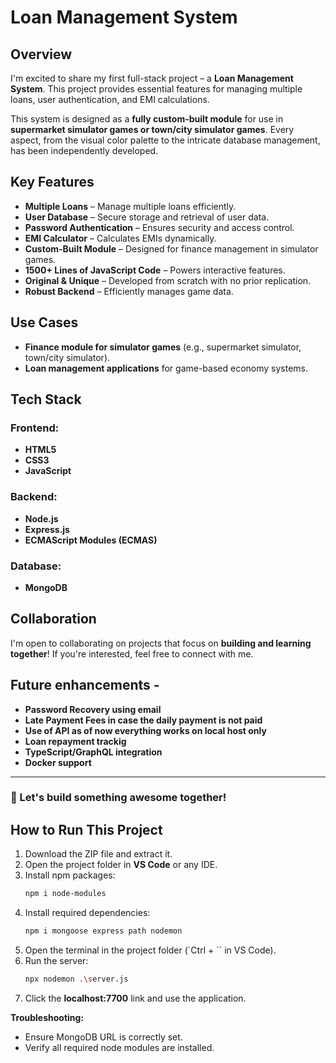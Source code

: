 # Loan Management System

## Overview
I'm excited to share my first full-stack project – a **Loan Management System**. This project provides essential features for managing multiple loans, user authentication, and EMI calculations.

This system is designed as a **fully custom-built module** for use in **supermarket simulator games or town/city simulator games**. Every aspect, from the visual color palette to the intricate database management, has been independently developed.

## Key Features
-  **Multiple Loans** – Manage multiple loans efficiently.
-  **User Database** – Secure storage and retrieval of user data.
-  **Password Authentication** – Ensures security and access control.
-  **EMI Calculator** – Calculates EMIs dynamically.
-  **Custom-Built Module** – Designed for finance management in simulator games.
-  **1500+ Lines of JavaScript Code** – Powers interactive features.
-  **Original & Unique** – Developed from scratch with no prior replication.
-  **Robust Backend** – Efficiently manages game data.

## Use Cases
-  **Finance module for simulator games** (e.g., supermarket simulator, town/city simulator).
-  **Loan management applications** for game-based economy systems.

## Tech Stack
### Frontend:
- **HTML5**
- **CSS3**
- **JavaScript**

### Backend:
- **Node.js**
- **Express.js**
- **ECMAScript Modules (ECMAS)**

### Database:
- **MongoDB**

## Collaboration
I'm open to collaborating on projects that focus on **building and learning together**! If you're interested, feel free to connect with me.

## Future enhancements - 
- **Password Recovery using email**
- **Late Payment Fees in case the daily payment is not paid**
- **Use of API as of now everything works on local host only**
- **Loan repayment trackig**
- **TypeScript/GraphQL integration**
- **Docker support**
---
### 🚀 Let's build something awesome together!

## How to Run This Project
1. Download the ZIP file and extract it.
2. Open the project folder in **VS Code** or any IDE.
3. Install npm packages:
   ```sh
   npm i node-modules
   ```
4. Install required dependencies:
   ```sh
   npm i mongoose express path nodemon
   ```
5. Open the terminal in the project folder (`Ctrl + \`` in VS Code).
6. Run the server:
   ```sh
   npx nodemon .\server.js
   ```
7. Click the **localhost:7700** link and use the application.

**Troubleshooting:**
- Ensure MongoDB URL is correctly set.
- Verify all required node modules are installed.
